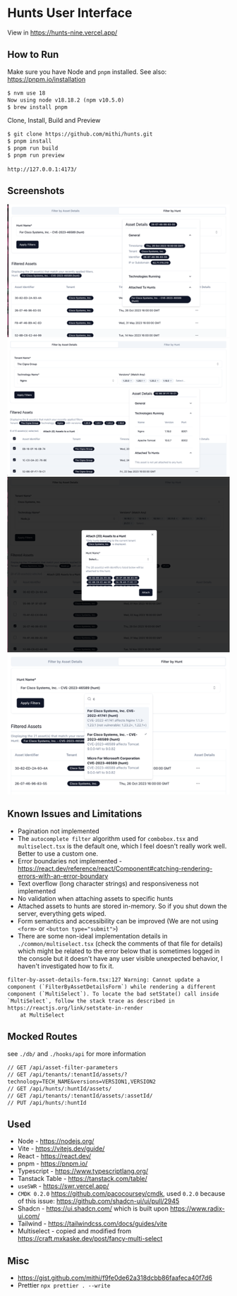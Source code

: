 # Hunts User Interface

View in https://hunts-nine.vercel.app/

## How to Run

Make sure you have Node and `pnpm` installed. See also: https://pnpm.io/installation

```
$ nvm use 18
Now using node v18.18.2 (npm v10.5.0)
$ brew install pnpm
```

Clone, Install, Build and Preview

```
$ git clone https://github.com/mithi/hunts.git
$ pnpm install
$ pnpm run build
$ pnpm run preview

http://127.0.0.1:4173/

```

## Screenshots

![Asset Details Popover First Screenshot](./screenshots/x-asset-details-popover-2.png)
![Asset Details Popover First Screenshot](./screenshots/x-asset-details-popover.png)
![Hand Modal Screenshot](./screenshots/x-attach-to-hunt-modal.png)
![Autocomplete Screenshot](./screenshots/x-autocomplete-hunt.png)

## Known Issues and Limitations

- Pagination not implemented
- The `autocomplete filter` algorithm used for `combobox.tsx` and `multiselect.tsx` is the default one, which I feel doesn't really work well. Better to use a custom one.
- Error boundaries not implemented - https://react.dev/reference/react/Component#catching-rendering-errors-with-an-error-boundary
- Text overflow (long character strings) and responsiveness not implemented
- No validation when attaching assets to specific hunts
- Attached assets to hunts are stored in-memory. So if you shut down the server, everything gets wiped.
- Form semantics and accessibility can be improved (We are not using `<form>` or `<button type="submit">`)
- There are some non-ideal implementation details in `./common/multiselect.tsx` (check the comments of that file for details) which might be related to the error below that is sometimes logged in the console but it doesn't have any user visible unexpected behavior, I haven't investigated how to fix it.

```
filter-by-asset-details-form.tsx:127 Warning: Cannot update a component (`FilterByAssetDetailsForm`) while rendering a different component (`MultiSelect`). To locate the bad setState() call inside `MultiSelect`, follow the stack trace as described in https://reactjs.org/link/setstate-in-render
    at MultiSelect
```

## Mocked Routes

see `./db/` and `./hooks/api` for more information

```
// GET /api/asset-filter-parameters
// GET /api/tenants/:tenantId/assets/?technology=TECH_NAME&versions=VERSION1,VERSION2
// GET /api/hunts/:huntId/assets/
// GET /api/tenants/:tenantId/assets/:assetId/
// PUT /api/hunts/:huntId
```

## Used

- Node - https://nodejs.org/
- Vite - https://vitejs.dev/guide/
- React - https://react.dev/
- pnpm - https://pnpm.io/
- Typescript - https://www.typescriptlang.org/
- Tanstack Table - https://tanstack.com/table/
- `useSWR` - https://swr.vercel.app/
- `CMDK 0.2.0` https://github.com/pacocoursey/cmdk, used `0.2.0` because of this issue: https://github.com/shadcn-ui/ui/pull/2945
- Shadcn - https://ui.shadcn.com/ which is built upon https://www.radix-ui.com/
- Tailwind - https://tailwindcss.com/docs/guides/vite
- Multiselect - copied and modified from https://craft.mxkaske.dev/post/fancy-multi-select

## Misc

- https://gist.github.com/mithi/f9fe0de62a318dcbb86faafeca40f7d6
- Prettier `npx prettier . --write`
